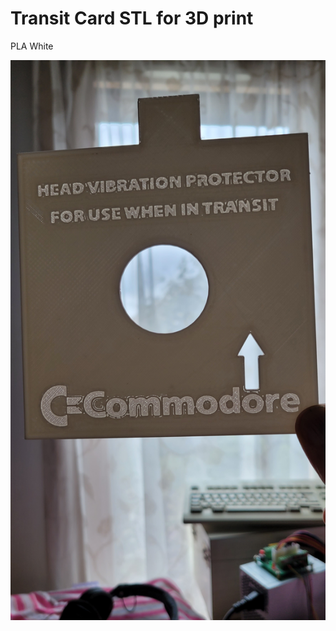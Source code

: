 # Transit Card STL for 3D print

PLA White

![transit Card](https://github.com/Jean-Fred64/Transit_card-Commodore-Drive/blob/main/IMG/Transit%20card%20version%201541_1571.jpg)
